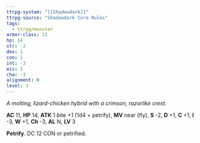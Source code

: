 ```yaml
---
ttrpg-system: "[[Shadowdark]]"
ttrpg-source: "Shadowdark Core Rules"
tags:
  - ttrpg/monster
armor-class: 11
hp: 14
str: -2
dex: 1
con: 1
int: -3
wis: 1
cha: -3
alignment: N
level: 3
---
```


_A molting, lizard-chicken hybrid with a crimson, razorlike crest._

**AC** 11, **HP** 14, **ATK** 1 bite +1 (1d4 + petrify), **MV** near (fly), **S** -2, **D** +1, **C** +1, **I** -3, **W** +1, **Ch** -3, **AL** N, **LV** 3

**Petrify**. DC 12 CON or petrified.

